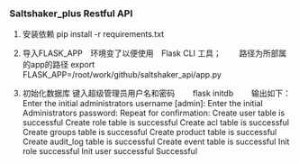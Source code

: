### Saltshaker_plus Restful API

1. 安装依赖
    pip install -r requirements.txt
    
2. 导入FLASK_APP　环境变了以便使用　Flask CLI 工具；
　　路径为所部属的app的路径
   export FLASK_APP=/root/work/github/saltshaker_api/app.py
3. 初始化数据库 键入超级管理员用户名和密码
　　flask initdb
　　输出如下：
        Enter the initial administrators username [admin]: 
        Enter the initial Administrators password: 
        Repeat for confirmation: 
        Create user table is successful
        Create role table is successful
        Create acl table is successful
        Create groups table is successful
        Create product table is successful
        Create audit_log table is successful
        Create event table is successful
        Init role successful
        Init user successful
        Successful

